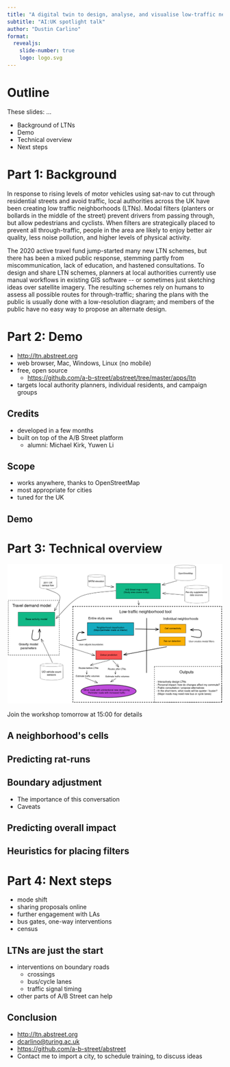```yaml
---
title: "A digital twin to design, analyse, and visualise low-traffic neighbourhoods"
subtitle: "AI:UK spotlight talk"
author: "Dustin Carlino"
format:
  revealjs:
    slide-number: true
    logo: logo.svg
---
```


# Outline

These slides: ...

- Background of LTNs
- Demo
- Technical overview
- Next steps

# Part 1: Background

In response to rising levels of motor vehicles using sat-nav to cut through residential streets and avoid traffic, local authorities across the UK have been creating low traffic neighborhoods (LTNs). Modal filters (planters or bollards in the middle of the street) prevent drivers from passing through, but allow pedestrians and cyclists. When filters are strategically placed to prevent all through-traffic, people in the area are likely to enjoy better air quality, less noise pollution, and higher levels of physical activity.

The 2020 active travel fund jump-started many new LTN schemes, but there has been a mixed public response, stemming partly from miscommunication, lack of education, and hastened consultations. To design and share LTN schemes, planners at local authorities currently use manual workflows in existing GIS software -- or sometimes just sketching ideas over satellite imagery. The resulting schemes rely on humans to assess all possible routes for through-traffic; sharing the plans with the public is usually done with a low-resolution diagram; and members of the public have no easy way to propose an alternate design.

# Part 2: Demo

- <http://ltn.abstreet.org>
- web browser, Mac, Windows, Linux (no mobile)
- free, open source
  - <https://github.com/a-b-street/abstreet/tree/master/apps/ltn>
- targets local authority planners, individual residents, and campaign groups

## Credits

- developed in a few months
- built on top of the A/B Street platform
  - alumni: Michael Kirk, Yuwen Li

## Scope

- works anywhere, thanks to OpenStreetMap
- most appropriate for cities
- tuned for the UK

## Demo

# Part 3: Technical overview

![](architecture.png)

Join the workshop tomorrow at 15:00 for details

## A neighborhood's cells

## Predicting rat-runs

## Boundary adjustment

- The importance of this conversation
- Caveats

## Predicting overall impact

## Heuristics for placing filters

# Part 4: Next steps

- mode shift
- sharing proposals online
- further engagement with LAs
- bus gates, one-way interventions
- census

## LTNs are just the start

- interventions on boundary roads
  - crossings
  - bus/cycle lanes
  - traffic signal timing
- other parts of A/B Street can help

## Conclusion

- <http://ltn.abstreet.org>
- <dcarlino@turing.ac.uk>
- <https://github.com/a-b-street/abstreet>
- Contact me to import a city, to schedule training, to discuss ideas
